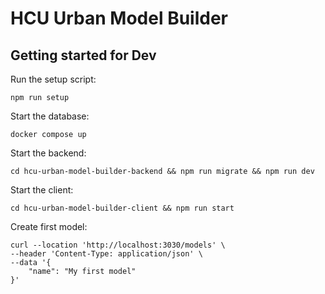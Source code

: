 # HCU Urban Model Builder

## Getting started for Dev

Run the setup script:
```
npm run setup
```

Start the database:
```
docker compose up
```

Start the backend:
```
cd hcu-urban-model-builder-backend && npm run migrate && npm run dev
```

Start the client:
```
cd hcu-urban-model-builder-client && npm run start
```

Create first model:
```
curl --location 'http://localhost:3030/models' \
--header 'Content-Type: application/json' \
--data '{
    "name": "My first model"
}'
```
